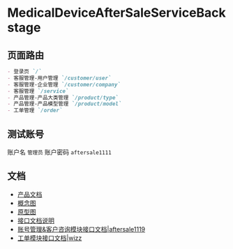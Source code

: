 # MedicalDeviceAfterSaleServiceBackstage

## 页面路由

```markdown
- 登录页 `/`
- 客服管理-用户管理 `/customer/user`
- 客服管理-企业管理 `/customer/company`
- 客服管理 `/service`
- 产品管理-产品大类管理 `/product/type`
- 产品管理-产品模型管理 `/product/model`
- 工单管理 `/order`
```

## 测试账号

账户名 `管理员`
账户密码 `aftersale1111`

## 文档

- [产品文档](https://wizzstudio.feishu.cn/docx/doxcn3OPMHR2E2UbeU8PWE0EjFh)
- [概念图](https://modao.cc/app/uojxAUBurl46enoCEJNZy)
- [原型图](https://www.figma.com/file/AexzIo733ORZWnnNYJNRVo/%E5%AE%A2%E6%9C%8D%E5%B7%A5%E5%8D%95%E7%B3%BB%E7%BB%9F)
- [接口文档说明](https://wizzstudio.feishu.cn/docx/QYondktQKoDH2vx6n0BcEedCnVh)
- [账号管理&客户咨询模块接口文档|aftersale1119](https://www.eolink.com/share/index?shareCode=qvPkxP)
- [工单模块接口文档|wizz](https://www.eolink.com/share/index?shareCode=Ynzy7T)

